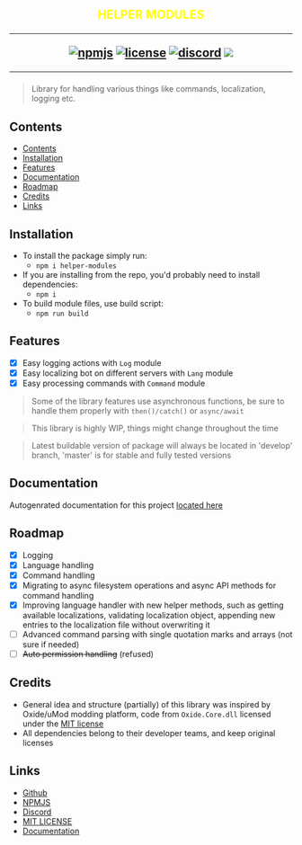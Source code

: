 [npmjs]: https://www.npmjs.com/package/helper-modules
[github]: https://github.com/2chevskii/helper-modules
[license]: https://www.tldrlegal.com/l/mit
[discord]: https://discord.gg/DBaqZNZ
[docs]: https://2chevskii.github.io/helper-modules/

## <div style="text-align:center; font-style:bold; color:yellow">HELPER MODULES <hr> [![npmjs](https://img.shields.io/npm/v/helper-modules)][npmjs] [![license](https://img.shields.io/github/license/2chevskii/discord-bot-helpers)][license] [![discord](https://discordapp.com/api/guilds/266961601784053781/embed.png)][discord] ![](https://img.shields.io/github/last-commit/2chevskii/discord-bot-helpers?style=flat) <hr> </div>

> Library for handling various things like commands, localization, logging etc.

## Contents

- [Contents](#contents)
- [Installation](#installation)
- [Features](#features)
- [Documentation](#documentation)
- [Roadmap](#roadmap)
- [Credits](#credits)
- [Links](#links)

## Installation

- To install the package simply run:<br>
  - `npm i helper-modules`<br>
- If you are installing from the repo, you'd probably need to install dependencies:<br>
  - `npm i`<br>
- To build module files, use build script:<br>
  - `npm run build`

## Features

- [x] Easy logging actions with `Log` module
- [x] Easy localizing bot on different servers with `Lang` module
- [x] Easy processing commands with `Command` module

> Some of the library features use asynchronous functions, be sure to handle them properly with `then()/catch()` or `async/await`

> This library is highly WIP, things might change throughout the time<br>

> Latest buildable version of package will always be located in 'develop' branch, 'master' is for stable and fully tested versions

## Documentation

Autogenrated documentation for this project [located here][docs]

## Roadmap

- [x] Logging
- [x] Language handling
- [x] Command handling
- [x] Migrating to async filesystem operations and async API methods for command handling
- [x] Improving language handler with new helper methods, such as getting available localizations, validating localization object, appending new entries to the localization file without overwriting it
- [ ] Advanced command parsing with single quotation marks and arrays (not sure if needed)
- [ ] ~~Auto permission handling~~ (refused) 

## Credits

* General idea and structure (partially) of this library was inspired by Oxide/uMod modding platform, code from `Oxide.Core.dll` licensed under the [MIT license][license]
* All dependencies belong to their developer teams, and keep original licenses

## Links

* [Github]
* [NPMJS]
* [Discord]
* [MIT LICENSE][license]
* [Documentation][docs]